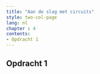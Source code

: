```yaml
---
title: "Aan de slag met circuits"
style: two-col-page
lang: nl
chapter : 4 
contents:
- Opdracht 1
---
```


## Opdracht 1

